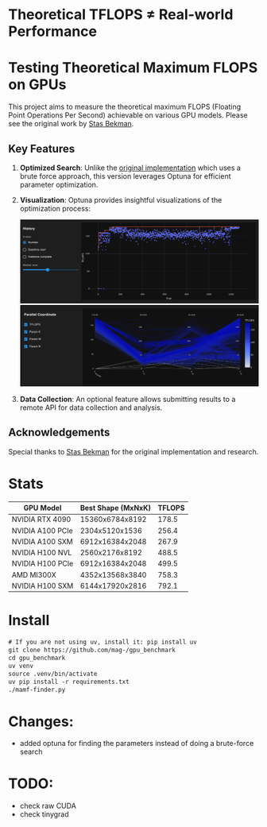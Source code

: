 # Theoretical TFLOPS ≠ Real-world Performance
# Testing Theoretical Maximum FLOPS on GPUs

This project aims to measure the theoretical maximum FLOPS (Floating Point Operations Per Second) achievable on various GPU models. Please see the original work by [Stas Bekman](https://github.com/stas00/ml-engineering/tree/master/compute/accelerator#maximum-achievable-flops).

## Key Features

1. **Optimized Search**: Unlike the [original implementation](https://github.com/stas00/ml-engineering/blob/master/compute/accelerator/benchmarks/mamf-finder.py) which uses a brute force approach, this version leverages Optuna for efficient parameter optimization.

2. **Visualization**: Optuna provides insightful visualizations of the optimization process:

   ![Optuna Optimization Visualization](./img/optuna1.png)
   ![Optuna Optimization Visualization](./img/optuna2.png)

3. **Data Collection**: An optional feature allows submitting results to a remote API for data collection and analysis.

## Acknowledgements

Special thanks to [Stas Bekman](https://x.com/StasBekman) for the original implementation and research.

# Stats

| GPU Model | Best Shape (MxNxK) | TFLOPS |
|-----------|---------------------|--------|
| NVIDIA RTX 4090 | 15360x6784x8192 | 178.5 |
| NVIDIA A100 PCIe | 2304x5120x1536 | 256.4 |
| NVIDIA A100 SXM | 6912x16384x2048 | 267.9 |
| NVIDIA H100 NVL | 2560x2176x8192 | 488.5 |
| NVIDIA H100 PCIe | 6912x16384x2048 | 499.5 |
| AMD MI300X | 4352x13568x3840 | 758.3 |
| NVIDIA H100 SXM | 6144x17920x2816 | 792.1 |


# Install

```
# If you are not using uv, install it: pip install uv
git clone https://github.com/mag-/gpu_benchmark
cd gpu_benchmark
uv venv
source .venv/bin/activate
uv pip install -r requirements.txt
./mamf-finder.py
```

# Changes:
- added optuna for finding the parameters instead of doing a brute-force search


# TODO:
- check raw CUDA
- check tinygrad

